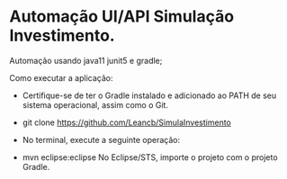 # Automação UI/API Simulação Investimento.

Automação usando java11 junit5 e gradle;

Como executar a aplicação:

- Certifique-se de ter o Gradle instalado e adicionado ao PATH de seu sistema operacional, assim como o Git.

- git clone https://github.com/Leancb/SimulaInvestimento

- No terminal, execute a seguinte operação:

- mvn eclipse:eclipse No Eclipse/STS, importe o projeto com o projeto Gradle.


